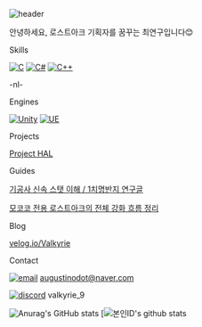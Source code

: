 ![header](https://capsule-render.vercel.app/api?type=waving&color=auto&height=300&section=header&text=연구%20개발실&fontSize=70&animation=fadeIn)

안녕하세요, 로스트아크 기획자를 꿈꾸는 최연구입니다😊

Skills

[![C](https://img.shields.io/badge/C-A8B9CC?style=flat-square&logo=C&logoColor=white)]() [![C#](https://img.shields.io/badge/Csharp-512BD4?style=flat-square&logo=Csharp&logoColor=white)]() [![C++](https://img.shields.io/badge/C++-00599C?style=flat-square&logo=cplusplus&logoColor=white)]() 


-nl-




Engines

[![Unity](https://img.shields.io/badge/Unity-DDDDDD?style=flat-square&logo=unity&logoColor=black)]() [![UE](https://img.shields.io/badge/Unreal%20Engine-0E1128?style=flat-square&logo=unrealengine&logoColor=white)]()


Projects

[Project HAL](https://github.com/Yeon-Goo/Project-HAL)


Guides

[기공사 신속 스탯 이해 / 1치명반지 연구글](https://www.inven.co.kr/board/lostark/5344/110658?p=4&my=chuchu)

[모코코 전용 로스트아크의 전체 강화 흐름 정리](https://www.inven.co.kr/board/lostark/4821/98610)


Blog

[velog.io/Valkyrie](https://velog.io/@valkyrie)


Contact

[![email](https://img.shields.io/badge/-999999?style=flat-square&logo=gmail&logoColor=##EA4335)]() augustinodot@naver.com

[![discord](https://img.shields.io/badge/-000000?style=flat-square&logo=discord&logoColor=#5865F2)]() valkyrie_9


![Anurag's GitHub stats](https://github-readme-stats.vercel.app/api?username=Yeon-Goo&show_icons=true&theme=radical) [![본인ID's github stats](https://github-readme-stats.vercel.app/api/top-langs/?username=Yeon-Goo&show_icons=true&hide_border=true&title_color=004386&icon_color=004386&layout=compact)

